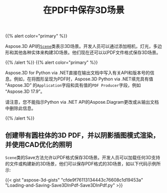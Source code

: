 ﻿---
title: 在PDF中保存3D场景
type: docs
weight: 60
url: /zh/python-net/save-a-3d-scene-in-the-pdf/
description: Aspose.3D API的场景类表示3D场景。开发人员可以通过添加相机，灯光，多边形和其他各种实体来构建3D场景。他们现在还可以以PDF文件格式保存3D场景。
---
{{% alert color="primary" %}} 

Aspose.3D API的[`Scene`](https://reference.aspose.com/3d/net/aspose.threed/scene)类表示3D场景。开发人员可以通过添加相机，灯光，多边形和其他各种实体来构建3D场景。他们现在还可以以PDF文件格式保存3D场景。

{{% /alert %}} {{% alert color="primary" %}} 

Aspose.3D for Python via .NET直接在输出文档中写入有关API和版本号的信息。例如，在将图形呈现为PDF时，Aspose.3D Python via .NET填充具有值 “Aspose.3D” 的`Application`字段和具有值的`PDF Producer`字段，例如 “Aspose.3D 17.9”。

请注意，您不能指示Python via .NET API的Aspose.Diagram更改或从输出文档中删除此信息。

{{% /alert %}} 
## **创建带有圆柱体的3D PDF，并以阴影插图模式渲染，并使用CAD优化的照明**
`Scene`类的Save方法允许以PDF格式保存3D场景。开发人员可以加载任何3D支持的文件或构建新的3D场景，他们可以保存PDF格式的3D场景，如以下代码示例所示:

{{< gist "aspose-3d-gists" "cfde9f76113134443c76608c1d19453a" "Loading-and-Saving-Save3DInPdf-Save3DInPdf.py" >}}
